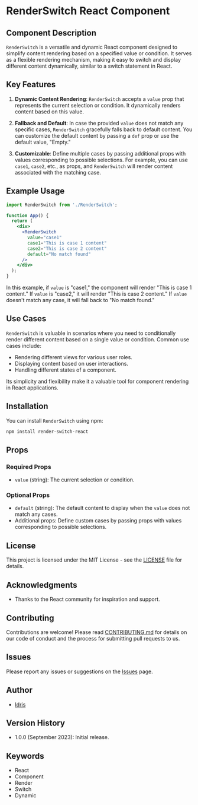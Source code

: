 # RenderSwitch React Component

## Component Description

`RenderSwitch` is a versatile and dynamic React component designed to simplify content rendering based on a specified value or condition. It serves as a flexible rendering mechanism, making it easy to switch and display different content dynamically, similar to a switch statement in React.

## Key Features

1. **Dynamic Content Rendering**: `RenderSwitch` accepts a `value` prop that represents the current selection or condition. It dynamically renders content based on this value.

2. **Fallback and Default**: In case the provided `value` does not match any specific cases, `RenderSwitch` gracefully falls back to default content. You can customize the default content by passing a `def` prop or use the default value, "Empty."

3. **Customizable**: Define multiple cases by passing additional props with values corresponding to possible selections. For example, you can use `case1`, `case2`, etc., as props, and `RenderSwitch` will render content associated with the matching case.

## Example Usage

```jsx
import RenderSwitch from './RenderSwitch';

function App() {
  return (
    <div>
      <RenderSwitch
        value="case1"
        case1="This is case 1 content"
        case2="This is case 2 content"
        default="No match found"
      />
    </div>
  );
}
```

In this example, if `value` is "case1," the component will render "This is case 1 content." If `value` is "case2," it will render "This is case 2 content." If `value` doesn't match any case, it will fall back to "No match found."

## Use Cases

`RenderSwitch` is valuable in scenarios where you need to conditionally render different content based on a single value or condition. Common use cases include:

- Rendering different views for various user roles.
- Displaying content based on user interactions.
- Handling different states of a component.

Its simplicity and flexibility make it a valuable tool for component rendering in React applications.

## Installation

You can install `RenderSwitch` using npm:

```bash
npm install render-switch-react
```

## Props

### Required Props

- `value` (string): The current selection or condition.

### Optional Props

- `default` (string): The default content to display when the `value` does not match any cases.
- Additional props: Define custom cases by passing props with values corresponding to possible selections.

## License

This project is licensed under the MIT License - see the [LICENSE](LICENSE) file for details.

## Acknowledgments

- Thanks to the React community for inspiration and support.

## Contributing

Contributions are welcome! Please read [CONTRIBUTING.md](CONTRIBUTING.md) for details on our code of conduct and the process for submitting pull requests to us.

## Issues

Please report any issues or suggestions on the [Issues](https://github.com/hideeLaalaa/renderswitch/issues) page.

## Author

- [Idris](https://github.com/hideeLaalaa)

## Version History

- 1.0.0 (September 2023): Initial release.

## Keywords

- React
- Component
- Render
- Switch
- Dynamic
